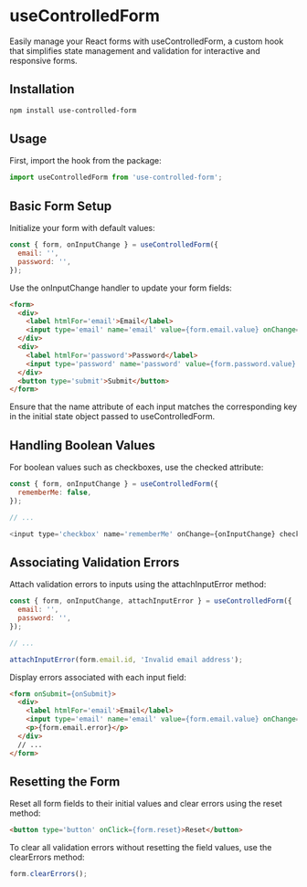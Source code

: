 # useControlledForm

Easily manage your React forms with useControlledForm, a custom hook that simplifies state management and validation for interactive and responsive forms.

## Installation

```bash
npm install use-controlled-form
```

## Usage

First, import the hook from the package:

```javascript
import useControlledForm from 'use-controlled-form';
```

## Basic Form Setup

Initialize your form with default values:

```javascript
const { form, onInputChange } = useControlledForm({
  email: '',
  password: '',
});
```

Use the onInputChange handler to update your form fields:

```html
<form>
  <div>
    <label htmlFor='email'>Email</label>
    <input type='email' name='email' value={form.email.value} onChange={onInputChange}/>
  </div>
  <div>
    <label htmlFor='password'>Password</label>
    <input type='password' name='password' value={form.password.value} onChange={onInputChange} />
  </div>
  <button type='submit'>Submit</button>
</form>
```

Ensure that the name attribute of each input matches the corresponding key in the initial state object passed to useControlledForm.

## Handling Boolean Values

For boolean values such as checkboxes, use the checked attribute:

```javascript
const { form, onInputChange } = useControlledForm({
  rememberMe: false,
});

// ...

<input type='checkbox' name='rememberMe' onChange={onInputChange} checked={form.rememberMe.value} />
```

## Associating Validation Errors

Attach validation errors to inputs using the attachInputError method:

```javascript
const { form, onInputChange, attachInputError } = useControlledForm({
  email: '',
  password: '',
});

// ...

attachInputError(form.email.id, 'Invalid email address');
```

Display errors associated with each input field:

```html
<form onSubmit={onSubmit}>
  <div>
    <label htmlFor='email'>Email</label>
    <input type='email' name='email' value={form.email.value} onChange={onInputChange}/>
    <p>{form.email.error}</p>
  </div>
  // ...
</form>
```

## Resetting the Form

Reset all form fields to their initial values and clear errors using the reset method:

```html
<button type='button' onClick={form.reset}>Reset</button>
```

To clear all validation errors without resetting the field values, use the clearErrors method:

```javascript
form.clearErrors();
```

